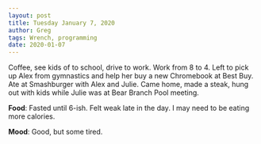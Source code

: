 ```yaml
---
layout: post
title: Tuesday January 7, 2020
author: Greg
tags: Wrench, programming
date: 2020-01-07
---
```


Coffee, see kids of to school, drive to work. Work from 8 to 4. Left to pick up Alex from gymnastics and help her buy a new Chromebook at Best Buy. Ate at Smashburger with Alex and Julie. Came home, made a steak, hung out with kids while Julie was at Bear Branch Pool meeting.

**Food**: Fasted until 6-ish. Felt weak late in the day. I may need to be eating more calories.

**Mood**: Good, but some tired.
